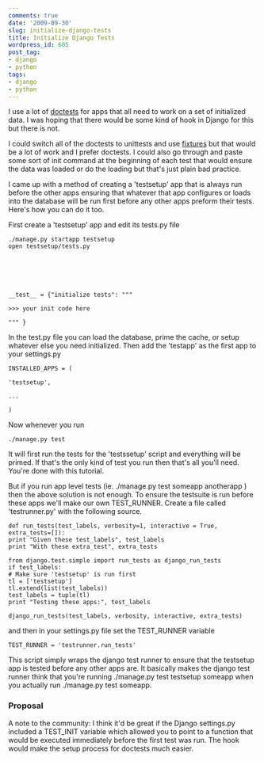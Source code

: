 ```yaml
---
comments: true
date: '2009-09-30'
slug: initialize-django-tests
title: Initialize Django Tests
wordpress_id: 605
post_tag:
- django
- python
tags:
- django
- python
---
```


I use a lot of [doctests](http://docs.djangoproject.com/en/dev/topics/testing/#writing-doctests) for apps that all need to work on a set of initialized data.  I was hoping that there would be some kind of hook in Django for this but there is not.

I could switch all of the doctests to unittests and use [fixtures](http://docs.djangoproject.com/en/dev/topics/testing/#fixture-loading) but that would be a lot of work and I prefer doctests.  I could also go through and paste some sort of init command at the beginning of each test that would ensure the data was loaded or do the loading but that's just plain bad practice.

I came up with a method of creating a 'testsetup' app that is always run before the other apps ensuring that whatever that app configures or loads into the database will be run first before any other apps preform their tests.  Here's how you can do it too.

First create a 'testsetup' app and edit its tests.py file

    
    ./manage.py startapp testsetup
    open testsetup/tests.py



    
    
    
    __test__ = {"initialize tests": """
    
    >>> your init code here
    
    """ }
    
    





In the test.py file you can load the database, prime the cache, or setup whatever else you need initialized.  Then add the 'testapp' as the first app to your settings.py


    
    
    
    INSTALLED_APPS = (
    
    'testsetup',
    
    ...
    
    )
    
    



Now whenever you run

    
    ./manage.py test


It will first run the tests for the 'testssetup' script and everything will be primed.  If that's the only kind of test you run then that's all you'll need.  You're done with this tutorial.

But if you run app level tests (ie. ./manage.py test someapp anotherapp ) then the above solution is not enough.  To ensure the testsuite is run before these apps we'll make our own TEST_RUNNER.  Create a file called 'testrunner.py' with the following source.


    
    
    
    def run_tests(test_labels, verbosity=1, interactive = True, extra_tests=[]):
    print "Given these test_labels", test_labels
    print "With these extra_test", extra_tests
    
    from django.test.simple import run_tests as django_run_tests
    if test_labels:
    # Make sure 'testsetup' is run first
    tl = ['testsetup']
    tl.extend(list(test_labels))
    test_labels = tuple(tl)
    print "Testing these apps:", test_labels
    
    django_run_tests(test_labels, verbosity, interactive, extra_tests)
    
    



and then in your settings.py file set the TEST_RUNNER variable


    
    
    
    TEST_RUNNER = 'testrunner.run_tests'
    
    



This script simply wraps the django test runner to ensure that the testsetup app is tested before any other apps are.  It basically makes the django test runner think that you're running ./manage.py test testsetup someapp when you actually run ./manage.py test someapp.


### Proposal


A note to the community: I think it'd be great if the Django settings.py included a TEST_INIT variable which allowed you to point to a function that would be executed immediately before the first test was run.  The hook would make the setup process for doctests much easier.
